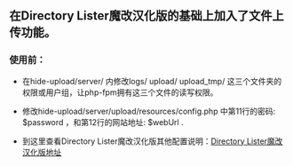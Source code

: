 ## 在Directory Lister魔改汉化版的基础上加入了文件上传功能。

### 使用前：

* 在hide-upload/server/ 内修改logs/ upload/ upload_tmp/ 这三个文件夹的权限或用户组，让php-fpm拥有这三个文件的读写权限。

* 修改hide-upload/server/upload/resources/config.php 中第11行的密码: $password ，和第12行的网站地址: $webUrl .

* 到这里查看Directory Lister魔改汉化版其他配置说明：[Directory Lister魔改汉化版地址](https://github.com/ToyoDAdoubiBackup/DirectoryLister)
